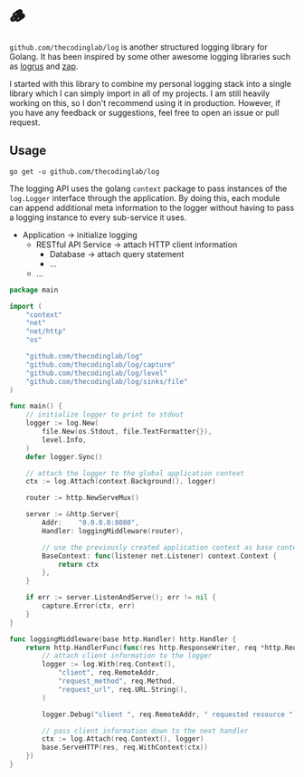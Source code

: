 # 🪵

`github.com/thecodinglab/log` is another structured logging library for Golang.
It has been inspired by some other awesome logging libraries such
as [logrus](https://github.com/sirupsen/logrus)
and [zap](https://github.com/uber-go/zap).

I started with this library to combine my personal logging stack into a single
library which I can simply import in all of my projects. I am still heavily
working on this, so I don't recommend using it in production. However, if you
have any feedback or suggestions, feel free to open an issue or pull request.

## Usage

```shell
go get -u github.com/thecodinglab/log
```

The logging API uses the golang `context` package to pass instances of
the `log.Logger` interface through the application. By doing this, each module
can append additional meta information to the logger without having to pass a
logging instance to every sub-service it uses.

* Application &rarr; initialize logging
    * RESTful API Service &rarr; attach HTTP client information
        * Database &rarr; attach query statement
        * ...
    * ...

```go
package main

import (
	"context"
	"net"
	"net/http"
	"os"

	"github.com/thecodinglab/log"
	"github.com/thecodinglab/log/capture"
	"github.com/thecodinglab/log/level"
	"github.com/thecodinglab/log/sinks/file"
)

func main() {
	// initialize logger to print to stdout
	logger := log.New(
		file.New(os.Stdout, file.TextFormatter{}),
		level.Info,
	)
	defer logger.Sync()

	// attach the logger to the global application context
	ctx := log.Attach(context.Background(), logger)

	router := http.NewServeMux()

	server := &http.Server{
		Addr:    "0.0.0.0:8080",
		Handler: loggingMiddleware(router),

		// use the previously created application context as base context for each request
		BaseContext: func(listener net.Listener) context.Context {
			return ctx
		},
	}

	if err := server.ListenAndServe(); err != nil {
		capture.Error(ctx, err)
	}
}

func loggingMiddleware(base http.Handler) http.Handler {
	return http.HandlerFunc(func(res http.ResponseWriter, req *http.Request) {
		// attach client information to the logger
		logger := log.With(req.Context(),
			"client", req.RemoteAddr,
			"request_method", req.Method,
			"request_url", req.URL.String(),
		)

		logger.Debug("client ", req.RemoteAddr, " requested resource ", req.URL)

		// pass client information down to the next handler
		ctx := log.Attach(req.Context(), logger)
		base.ServeHTTP(res, req.WithContext(ctx))
	})
}
```
